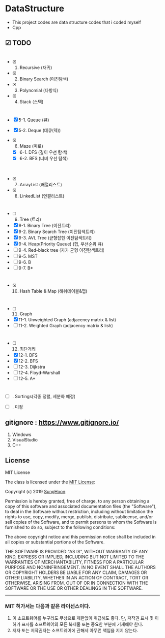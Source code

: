 # DataStructure
- This project codes are data structure codes that i coded myself
- Cpp

## ☑ TODO
#
- [x] 1. Recursive (재귀)
- [x] 2. Binary Search (이진탐색)
- [x] 3. Polynomial (다항식)
- [x] 4. Stack (스택)
#
- [x] 5-1. Queue (큐)
- [x] 5-2. Deque (데큐(덱))
　
 
- [x] 6. Maze (미로)
  - [x] 6-1. DFS (깊이 우선 탐색)
  - [x] 6-2. BFS (너비 우선 탐색)

　
- [x] 7. ArrayList (배열리스트)
- [x] 8. LinkedList (연결리스트)
#
- [ ] 9. Tree (트리)
- [x] 9-1. Binary Tree (이진트리)
- [x] 9-2. Binary Search Tree (이진탐색트리)
- [x] 9-3. AVL Tree (균형잡힌 이진탐색트리)
- [x] 9-4. Heap(Priority Queue) (힙, 우선순위 큐)
- [ ] 9-4. Red-black tree (자가 균형 이진탐색트리)
- [ ] 9-5. MST
- [ ] 9-6. B
- [ ] 9-7. B*
#
- [x] 10. Hash Table & Map (해쉬테이블&맵)
#
- [ ] 11. Graph
- [x] 11-1. Unweighted Graph (adjacency matrix & list)
- [ ] 11-2. Weighted Graph (adjacency matrix & lish)
#
- [ ] 12. 최단거리
- [x] 12-1. DFS
- [x] 12-2. BFS
- [ ] 12-3. Dijkstra
- [ ] 12-4. Floyd-Warshall
- [ ] 12-5. A*
#
- [ ] . Sortings(각종 정렬, 세분화 예정)
- [ ] . 미정



## gitignore : https://www.gitignore.io/
1. Windows
2. VisualStudio
3. C++

## License

MIT License

The class is licensed under the [MIT License](http://opensource.org/licenses/MIT):

Copyright (c) 2019 [SungHoon](https://github.com/610ksh)

Permission is hereby granted, free of charge, to any person obtaining a copy
of this software and associated documentation files (the "Software"), to deal
in the Software without restriction, including without limitation the rights
to use, copy, modify, merge, publish, distribute, sublicense, and/or sell
copies of the Software, and to permit persons to whom the Software is
furnished to do so, subject to the following conditions:

The above copyright notice and this permission notice shall be included in all
copies or substantial portions of the Software.

THE SOFTWARE IS PROVIDED "AS IS", WITHOUT WARRANTY OF ANY KIND, EXPRESS OR
IMPLIED, INCLUDING BUT NOT LIMITED TO THE WARRANTIES OF MERCHANTABILITY,
FITNESS FOR A PARTICULAR PURPOSE AND NONINFRINGEMENT. IN NO EVENT SHALL THE
AUTHORS OR COPYRIGHT HOLDERS BE LIABLE FOR ANY CLAIM, DAMAGES OR OTHER
LIABILITY, WHETHER IN AN ACTION OF CONTRACT, TORT OR OTHERWISE, ARISING FROM,
OUT OF OR IN CONNECTION WITH THE SOFTWARE OR THE USE OR OTHER DEALINGS IN THE
SOFTWARE.

---
### MIT 허가서는 다음과 같은 라이선스이다.
1. 이 소프트웨어를 누구라도 무상으로 제한없이 취급해도 좋다. 단, 저작권 표시 및 이 허가 표시를 소프트웨어의 모든 복제물 또는 중요한 부분에 기재해야 한다.
2. 저자 또는 저작권자는 소프트웨어에 관해서 아무런 책임을 지지 않는다.
